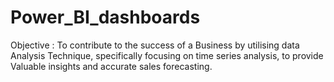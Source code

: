 # Power_BI_dashboards
Objective : To contribute to the success of a Business by utilising data Analysis Technique, specifically focusing on time series analysis, to provide Valuable insights and accurate sales forecasting.
